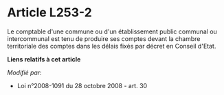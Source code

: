 # Article L253-2

Le comptable d'une commune ou d'un établissement public communal ou intercommunal est tenu de produire ses comptes devant la
chambre territoriale des comptes dans les délais fixés par décret en Conseil d'Etat.

**Liens relatifs à cet article**

_Modifié par_:

  - Loi n°2008-1091 du 28 octobre 2008 - art. 30

